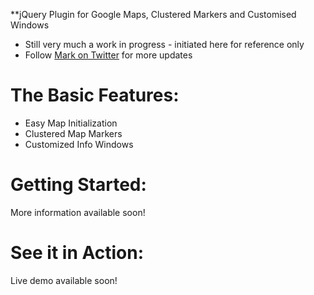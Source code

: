 **jQuery Plugin for Google Maps, Clustered Markers and Customised Windows
* Still very much a work in progress - initiated here for reference only
* Follow [Mark on Twitter](http://twitter.com/m_smalley) for more updates

# The Basic Features:
* Easy Map Initialization
* Clustered Map Markers
* Customized Info Windows

# Getting Started:
More information available soon!

# See it in Action:
Live demo available soon!